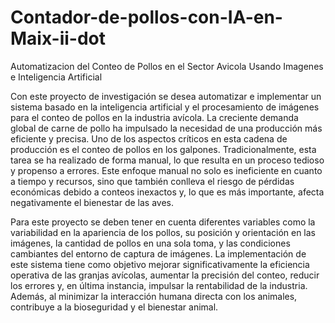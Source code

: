 # Contador-de-pollos-con-IA-en-Maix-ii-dot
Automatizacion del Conteo de Pollos en el Sector Avicola Usando Imagenes e Inteligencia Artificial

Con este proyecto de investigación se desea automatizar e implementar un sistema basado en la inteligencia artificial y el procesamiento de imágenes para el conteo de pollos en la industria avícola. La creciente demanda global de carne de pollo ha impulsado la necesidad de una producción más eficiente y precisa. Uno de los aspectos críticos en esta cadena de producción es el conteo de pollos en los galpones. Tradicionalmente, esta tarea se ha realizado de forma manual, lo que resulta en un proceso tedioso y propenso a errores. Este enfoque manual no solo es ineficiente en cuanto a tiempo y recursos, sino que también conlleva el riesgo de pérdidas económicas debido a conteos inexactos y, lo que es más importante, afecta negativamente el bienestar de las aves. 

Para este proyecto se deben tener en cuenta diferentes variables como la variabilidad en la apariencia de los pollos, su posición y orientación en las imágenes, la cantidad de pollos en una sola toma, y las condiciones cambiantes del entorno de captura de imágenes. La implementación de este sistema tiene como objetivo mejorar significativamente la eficiencia operativa de las granjas avícolas, aumentar la precisión del conteo, reducir los errores y, en última instancia, impulsar la rentabilidad de la industria. Además, al minimizar la interacción humana directa con los animales, contribuye a la bioseguridad y el bienestar animal.
